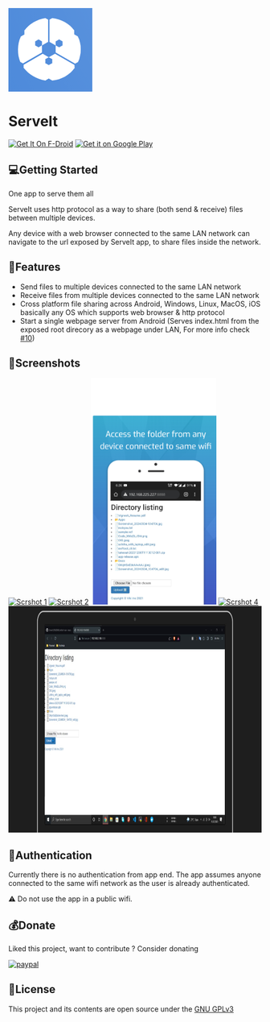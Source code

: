 ![Icon](https://raw.githubusercontent.com/many-fac3d-g0d/ServeIt/main/assets/icon/icon.PNG)
# ServeIt
[<img src="https://fdroid.gitlab.io/artwork/badge/get-it-on.png" alt="Get It On F-Droid" width="200"/>](https://f-droid.org/en/packages/com.example.flutter_http_server/)
[<img alt="Get it on Google Play" src="https://play.google.com/intl/en_us/badges/static/images/badges/en_badge_web_generic.png" width="200"/>](https://play.google.com/store/apps/details?id=com.viki.serveit&hl=en&gl=US)

## 💻Getting Started
One app to serve them all

ServeIt uses http protocol as a way to share (both send & receive) files between multiple devices.

Any device with a web browser connected to the same LAN network can navigate to the url exposed by ServeIt app, to share files inside the network.

## 🥽Features
- Send files to multiple devices connected to the same LAN network
- Receive files from multiple devices connected to the same LAN network
- Cross platform file sharing across Android, Windows, Linux, MacOS, iOS basically any OS which supports web browser & http protocol
- Start a single webpage server from Android (Serves index.html from the exposed root direcory as a webpage under LAN, For more info check [#10](https://github.com/many-fac3d-g0d/ServeIt/pull/10))
## 📸Screenshots

[<img src="metadata/en-US/images/phoneScreenshots/1.png" alt="Scrshot 1" width="250" height="450"/>](metadata/en-US/images/phoneScreenshots/1.png)
[<img src="metadata/en-US/images/phoneScreenshots/2.png" alt="Scrshot 2" width="250" height="450"/>](metadata/en-US/images/phoneScreenshots/2.png)
[<img src="metadata/en-US/images/phoneScreenshots/3.png" alt="Scrshot 3" width="250" height="450"/>](metadata/en-US/images/phoneScreenshots/3.png)
[<img src="metadata/en-US/images/phoneScreenshots/4.png" alt="Scrshot 4" width="250" height="450"/>](metadata/en-US/images/phoneScreenshots/4.png)
[<img src="metadata/en-US/images/phoneScreenshots/5.png" alt="Scrshot 5" width="750" height="450"/>](metadata/en-US/images/phoneScreenshots/5.png)


## 🔐Authentication

Currently there is no authentication from app end. The app assumes anyone connected to the same wifi network as the user is already authenticated.

⚠ Do not use the app in a public wifi.

## 💰Donate

Liked this project, want to contribute ? Consider donating

[![paypal](https://www.paypalobjects.com/en_US/i/btn/btn_donateCC_LG.gif)](https://paypal.me/thisisviki?country.x=IN&locale.x=en_GB)

## 📄License

This project and its contents are open source under the [GNU GPLv3](https://choosealicense.com/licenses/gpl-3.0/)
